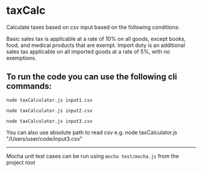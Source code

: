 # taxCalc
Calculate taxes based on csv input based on the following conditions:

Basic sales tax is applicable at a rate of 10% on all goods, except books, food,
and medical products that are exempt. Import duty is an additional sales tax applicable
on all imported goods at a rate of 5%, with no exemptions.


To run the code you can use the following cli commands:
-------------------------------------------------------

`node taxCalculator.js input1.csv`

`node taxCalculator.js input2.csv`

`node taxCalculator.js input3.csv`

You can also use absolute path to read csv e.g.
node taxCalculator.js "/Users/user/code/input3.csv"

-------------------------------------------------------
Mocha unit test cases can be run using `mocha test/mocha.js` from the project root
